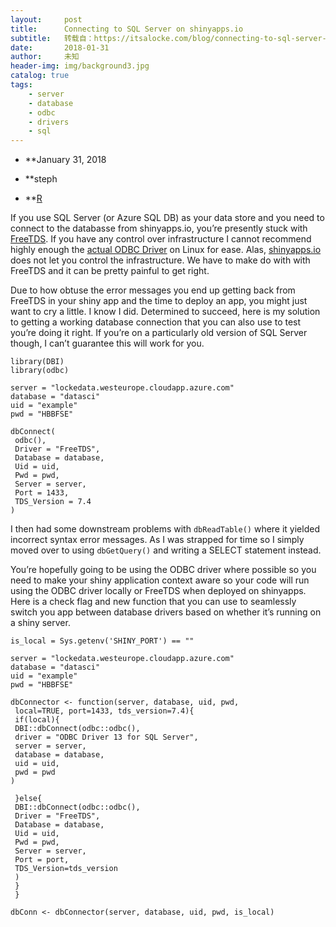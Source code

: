 ```yaml
---
layout:     post
title:      Connecting to SQL Server on shinyapps.io
subtitle:   转载自：https://itsalocke.com/blog/connecting-to-sql-server-on-shinyapps.io/
date:       2018-01-31
author:     未知
header-img: img/background3.jpg
catalog: true
tags:
    - server
    - database
    - odbc
    - drivers
    - sql
---
```


- **January 31, 2018

- **steph

- **[R](https://itsalocke.com/categories/r)


If you use SQL Server (or Azure SQL DB) as your data store and you need to connect to the databasse from shinyapps.io, you’re presently stuck with [FreeTDS](http://www.freetds.org/). If you have any control over infrastructure I cannot recommend highly enough the [actual ODBC Driver](https://docs.microsoft.com/en-us/sql/connect/odbc/download-odbc-driver-for-sql-server) on Linux for ease. Alas, [shinyapps.io](https://shinyapps.io/.) does not let you control the infrastructure. We have to make do with with FreeTDS and it can be pretty painful to get right.

Due to how obtuse the error messages you end up getting back from FreeTDS in your shiny app and the time to deploy an app, you might just want to cry a little. I know I did. Determined to succeed, here is my solution to getting a working database connection that you can also use to test you’re doing it right. If you’re on a particularly old version of SQL Server though, I can’t guarantee this will work for you.

```
library(DBI)
library(odbc)

server = "lockedata.westeurope.cloudapp.azure.com"
database = "datasci"
uid = "example"
pwd = "HBBFSE"

dbConnect(
 odbc(),
 Driver = "FreeTDS",
 Database = database,
 Uid = uid,
 Pwd = pwd,
 Server = server,
 Port = 1433,
 TDS_Version = 7.4
)
```

I then had some downstream problems with `dbReadTable()` where it yielded incorrect syntax error messages. As I was strapped for time so I simply moved over to using `dbGetQuery()` and writing a SELECT statement instead.

You’re hopefully going to be using the ODBC driver where possible so you need to make your shiny application context aware so your code will run using the ODBC driver locally or FreeTDS when deployed on shinyapps. Here is a check flag and new function that you can use to seamlessly switch you app between database drivers based on whether it’s running on a shiny server.

```
is_local = Sys.getenv('SHINY_PORT') == ""

server = "lockedata.westeurope.cloudapp.azure.com"
database = "datasci"
uid = "example"
pwd = "HBBFSE"

dbConnector <- function(server, database, uid, pwd, 
 local=TRUE, port=1433, tds_version=7.4){
 if(local){
 DBI::dbConnect(odbc::odbc(), 
 driver = "ODBC Driver 13 for SQL Server",
 server = server, 
 database = database, 
 uid = uid, 
 pwd = pwd
)
 
 }else{
 DBI::dbConnect(odbc::odbc(),
 Driver = "FreeTDS",
 Database = database,
 Uid = uid,
 Pwd = pwd,
 Server = server,
 Port = port,
 TDS_Version=tds_version
 )
 }
 }

dbConn <- dbConnector(server, database, uid, pwd, is_local)
```
